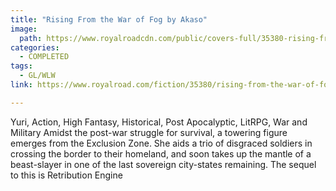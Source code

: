 ```yaml
---
title: "Rising From the War of Fog by Akaso"
image:
  path: https://www.royalroadcdn.com/public/covers-full/35380-rising-from-the-war-of-fog.jpg
categories:
  - COMPLETED
tags:
  - GL/WLW
link: https://www.royalroad.com/fiction/35380/rising-from-the-war-of-fog

---
```

Yuri, Action, High Fantasy, Historical, Post Apocalyptic, LitRPG, War and Military Amidst the post-war struggle for survival, a towering figure emerges from the Exclusion Zone. She aids a trio of disgraced soldiers in crossing the border to their homeland, and soon takes up the mantle of a beast-slayer in one of the last sovereign city-states remaining. The sequel to this is Retribution Engine

